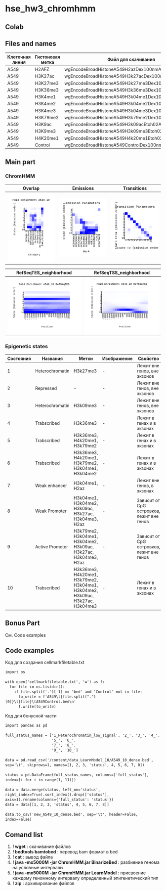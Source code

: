 # hse_hw3_chromhmm

## Colab

## Files and names

|       Клеточная линия      | Гистоновая метка | Файл для скачивания | Имя в колабе |
| ----------- | ----------------- | ----------------- | ----------------- |
| A549 | H2AFZ | wgEncodeBroadHistoneA549H2azDex100nmAlnRep1.bam | H2az.bam |
| A549 | H3K27ac | wgEncodeBroadHistoneA549H3k27acDex100nmAlnRep1.bam | H3k27ac.bam |
| A549 | H3K27me3 | wgEncodeBroadHistoneA549H3k27me3Dex100nmAlnRep1.bam | H3k27me3.bam |
| A549 | H3K36me3 | wgEncodeBroadHistoneA549H3k36me3Dex100nmAlnRep1.bam | H3k36me3.bam |
| A549 | H3K4me1 | wgEncodeBroadHistoneA549H3k04me1Dex100nmAlnRep1.bam | H3k04me1.bam |
| A549 | H3K4me2 | wgEncodeBroadHistoneA549H3k04me2Dex100nmAlnRep1.bam | H3k04me2.bam |
| A549 | H3K4me3 | wgEncodeBroadHistoneA549H3k04me3Dex100nmAlnRep1.bam | H3k04me3.bam |
| A549 | H3K79me2| wgEncodeBroadHistoneA549H3k79me2Dex100nmAlnRep1.bam | H3k79me2.bam |
| A549 | H3K9ac | wgEncodeBroadHistoneA549H3k09acEtoh02AlnRep1.bam | H3k09ac.bam |
| A549 | H3K9me3 | wgEncodeBroadHistoneA549H3k09me3Etoh02AlnRep1.bam | H3k09me3.bam |
| A549 | H4K20me1  | wgEncodeBroadHistoneA549H4k20me1Etoh02AlnRep1.bam | H4k20me1.bam |
| A549 | Control | wgEncodeBroadHistoneA549ControlDex100nmAlnRep1.bam | A549Control.bam |

## Main part

### ChromHMM

|       Overlap      | Emissions | Transitions |
| ----------- | ----------------- | ----------------- |
| ![Image1](https://github.com/dRabbit-ab/hse_hw3_chromhmm/blob/main/images/A549_10_overlap.png) | ![Image2](https://github.com/dRabbit-ab/hse_hw3_chromhmm/blob/main/images/emissions_10.png) | ![Image3](https://github.com/dRabbit-ab/hse_hw3_chromhmm/blob/main/images/transitions_10.png) |

|       RefSeqTES_neighborhood      | RefSeqTSS_neighborhood |
| ----------- | ----------------- |
| ![Image4](https://github.com/dRabbit-ab/hse_hw3_chromhmm/blob/main/images/A549_10_RefSeqTES_neighborhood.png) | ![Image5](https://github.com/dRabbit-ab/hse_hw3_chromhmm/blob/main/images/A549_10_RefSeqTSS_neighborhood.png) |

### Epigenetic states

| Состояния | Названия | Метки | Изображение | Свойство |
| ----------- | ----------------- | ----------------- | ----------------- | ----------------- |
| 1 | Heterochromatin | H3k27me3 | - | Лежит вне генов, вне экзонов |
| 2 | Repressed | - | - | Лежит вне генов, вне экзонов |
| 3 | Heterochromatin | H3k09me3 | - | Лежит вне генов, вне экзонов |
| 4 | Trabscribed | H3k36me3 | - | Лежит в генах и в экзонах |
| 5 | Trabscribed | H3k36me3, H4k20me1, H3k79me2 | - | Лежит в генах и в экзонах |
| 6 | Trabscribed | H3k36me3, H4k20me1, H3k79me2, H3k04me1, H3k04me2 | - | Лежит в генах и в экзонах |
| 7 | Weak enhancer | H3k04me1, H2az | - | Лежит вне генов, в экзонах |
| 8 | Weak Promoter | H3k04me1, H3k04me2, H3k09ac, H3k27ac, H3k04me3, H2az | - | Зависит от CpG островков, лежит вне генов |
| 9 | Active Promoter | H3k79me2, H3k04me1, H3k04me2, H3k09ac, H3k27ac, H3k04me3, H2az | - | Зависит от CpG островков, лежит вне генов |
| 10 | Trabscribed | H3k36me3, H4k20me1, H3k79me2, H3k04me1, H3k04me2, H3k09ac, H3k27ac, H3k04me3 | - | Лежит в генах и в экзонах |

## Bonus Part

См. Code examples

## Code examples

Код для создания cellmarkfiletable.txt
```
import os

with open('cellmarkfiletable.txt', 'w') as f:
  for file in os.listdir():
    if file.split('.')[-1] == 'bed' and 'Control' not in file:
      to_write = f'A549\t{file.split(".")[0]}\t{file}\tA549Control.bed\n'
      f.write(to_write)
```

Код для бонусной части
```
import pandas as pd

full_status_names = ['1_Heterochromatin_low_signal', '2_', '3_', '4_', 
                     '5_', '6_', 
                     '7_', '8_',
                     '9_', '10_']

data = pd.read_csv('/content/data_LearnModel_10/A549_10_dense.bed', sep='\t', skiprows=1, names=[1, 2, 3, 'status', 4, 5, 6, 7, 8])

status = pd.DataFrame(full_status_names, columns=['full_status'], index=[i for i in range(1, 11)])

data = data.merge(status, left_on='status', right_index=True).sort_index().drop(['status'], axis=1).rename(columns={'full_status': 'status'})
data = data[[1, 2, 3, 'status', 4, 5, 6, 7, 8]]

data.to_csv('new_A549_10_dense.bed', sep='\t', header=False, index=False)
```
## Comand list

  1) **! wget** : скачивание файлов
  2) **! bedtools bamtobed** : перевод bam формат в bed
  3) **! cat** : вывод файла
  4) **! java -mx5000M -jar ChromHMM.jar BinarizeBed** : разбиение генома на условные интервалы
  5) **! java -mx5000M -jar ChromHMM.jar LearnModel** : присвоение каждому геномному интервалу определенный эпигенетический тип
  6) **! zip** : архивирование файлов
